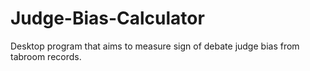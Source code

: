 # Judge-Bias-Calculator
Desktop program that aims to measure sign of debate judge bias from tabroom records.
